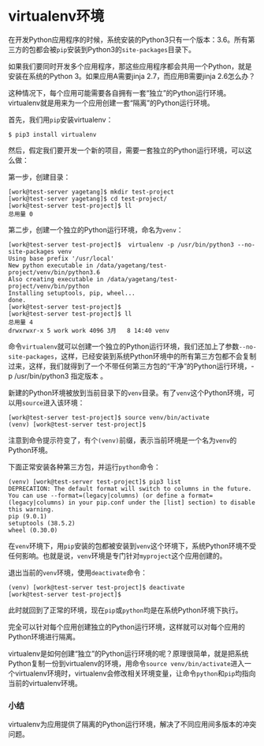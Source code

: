 # virtualenv环境

在开发Python应用程序的时候，系统安装的Python3只有一个版本：3.6。所有第三方的包都会被`pip`安装到Python3的`site-packages`目录下。

如果我们要同时开发多个应用程序，那这些应用程序都会共用一个Python，就是安装在系统的Python 3。如果应用A需要jinja 2.7，而应用B需要jinja 2.6怎么办？

这种情况下，每个应用可能需要各自拥有一套“独立”的Python运行环境。virtualenv就是用来为一个应用创建一套“隔离”的Python运行环境。

首先，我们用`pip`安装virtualenv：

```
$ pip3 install virtualenv
```

然后，假定我们要开发一个新的项目，需要一套独立的Python运行环境，可以这么做：

第一步，创建目录：

```
[work@test-server yagetang]$ mkdir test-project
[work@test-server yagetang]$ cd test-project/
[work@test-server test-project]$ ll
总用量 0
```

第二步，创建一个独立的Python运行环境，命名为`venv`：

```
[work@test-server test-project]$  virtualenv -p /usr/bin/python3 --no-site-packages venv
Using base prefix '/usr/local'
New python executable in /data/yagetang/test-project/venv/bin/python3.6
Also creating executable in /data/yagetang/test-project/venv/bin/python
Installing setuptools, pip, wheel...
done.
[work@test-server test-project]$ 
[work@test-server test-project]$ ll
总用量 4
drwxrwxr-x 5 work work 4096 3月   8 14:40 venv
```

命令`virtualenv`就可以创建一个独立的Python运行环境，我们还加上了参数`--no-site-packages`，这样，已经安装到系统Python环境中的所有第三方包都不会复制过来，这样，我们就得到了一个不带任何第三方包的“干净”的Python运行环境，-p /usr/bin/python3 指定版本 。

新建的Python环境被放到当前目录下的`venv`目录。有了`venv`这个Python环境，可以用`source`进入该环境：

```
[work@test-server test-project]$ source venv/bin/activate
(venv) [work@test-server test-project]$ 
```

注意到命令提示符变了，有个`(venv)`前缀，表示当前环境是一个名为`venv`的Python环境。

下面正常安装各种第三方包，并运行`python`命令：

```
(venv) [work@test-server test-project]$ pip3 list
DEPRECATION: The default format will switch to columns in the future. You can use --format=(legacy|columns) (or define a format=(legacy|columns) in your pip.conf under the [list] section) to disable this warning.
pip (9.0.1)
setuptools (38.5.2)
wheel (0.30.0)
```

在`venv`环境下，用`pip`安装的包都被安装到`venv`这个环境下，系统Python环境不受任何影响。也就是说，`venv`环境是专门针对`myproject`这个应用创建的。

退出当前的`venv`环境，使用`deactivate`命令：

```
(venv) [work@test-server test-project]$ deactivate
[work@test-server test-project]$ 
```

此时就回到了正常的环境，现在`pip`或`python`均是在系统Python环境下执行。

完全可以针对每个应用创建独立的Python运行环境，这样就可以对每个应用的Python环境进行隔离。

virtualenv是如何创建“独立”的Python运行环境的呢？原理很简单，就是把系统Python复制一份到virtualenv的环境，用命令`source venv/bin/activate`进入一个virtualenv环境时，virtualenv会修改相关环境变量，让命令`python`和`pip`均指向当前的virtualenv环境。

### 小结

virtualenv为应用提供了隔离的Python运行环境，解决了不同应用间多版本的冲突问题。